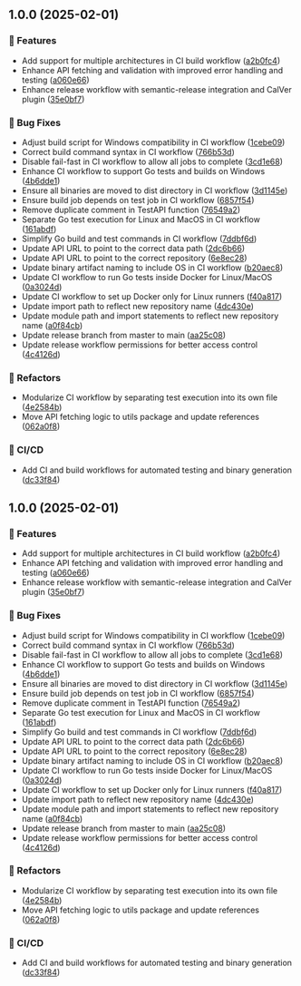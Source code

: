## 1.0.0 (2025-02-01)

### 🚀 Features

* Add support for multiple architectures in CI build workflow ([a2b0fc4](https://github.com/IR-Bomber/IRB-Core/commit/a2b0fc4354db4b3b46cc295e7a328f91b2e30379))
* Enhance API fetching and validation with improved error handling and testing ([a060e66](https://github.com/IR-Bomber/IRB-Core/commit/a060e66c5da6baced3dedc4ff541bf9a67ed1ba9))
* Enhance release workflow with semantic-release integration and CalVer plugin ([35e0bf7](https://github.com/IR-Bomber/IRB-Core/commit/35e0bf7b7036108000417db6d4cece1920ffccff))

### 🐛 Bug Fixes

* Adjust build script for Windows compatibility in CI workflow ([1cebe09](https://github.com/IR-Bomber/IRB-Core/commit/1cebe091c225f46ca73c6d138a1882b570df2a1e))
* Correct build command syntax in CI workflow ([766b53d](https://github.com/IR-Bomber/IRB-Core/commit/766b53d41745541ba45e9e58e8d9fd99e9f88561))
* Disable fail-fast in CI workflow to allow all jobs to complete ([3cd1e68](https://github.com/IR-Bomber/IRB-Core/commit/3cd1e68d2840bb8aea98c6b9078f14b9c4d7549c))
* Enhance CI workflow to support Go tests and builds on Windows ([4b6dde1](https://github.com/IR-Bomber/IRB-Core/commit/4b6dde1d9bd82c792c214cb25990ff70b8ee8105))
* Ensure all binaries are moved to dist directory in CI workflow ([3d1145e](https://github.com/IR-Bomber/IRB-Core/commit/3d1145e0d09702e5087c67c7d9564cecc9ff8e60))
* Ensure build job depends on test job in CI workflow ([6857f54](https://github.com/IR-Bomber/IRB-Core/commit/6857f5462359d814c13696769a18422783b2dab9))
* Remove duplicate comment in TestAPI function ([76549a2](https://github.com/IR-Bomber/IRB-Core/commit/76549a2c2bb960bfffc3439f6396430b1f78c42c))
* Separate Go test execution for Linux and MacOS in CI workflow ([161abdf](https://github.com/IR-Bomber/IRB-Core/commit/161abdfae48de84ff0dcaa4cb608bd3616f7d8f3))
* Simplify Go build and test commands in CI workflow ([7ddbf6d](https://github.com/IR-Bomber/IRB-Core/commit/7ddbf6d2c3bf43856edcb2b49f8056af199ea3db))
* Update API URL to point to the correct data path ([2dc6b66](https://github.com/IR-Bomber/IRB-Core/commit/2dc6b66fff8b9b5fd272455a516a6541c68e7930))
* Update API URL to point to the correct repository ([6e8ec28](https://github.com/IR-Bomber/IRB-Core/commit/6e8ec286c2286949d2b09ab641dfd012b7522713))
* Update binary artifact naming to include OS in CI workflow ([b20aec8](https://github.com/IR-Bomber/IRB-Core/commit/b20aec85f118f84151eb29ba25aff6e261ba35ab))
* Update CI workflow to run Go tests inside Docker for Linux/MacOS ([0a3024d](https://github.com/IR-Bomber/IRB-Core/commit/0a3024d53457ed46bb1d5708e0f780bba5261e7d))
* Update CI workflow to set up Docker only for Linux runners ([f40a817](https://github.com/IR-Bomber/IRB-Core/commit/f40a8178159103bc55cdbf838ef2149be3379950))
* Update import path to reflect new repository name ([4dc430e](https://github.com/IR-Bomber/IRB-Core/commit/4dc430e2b4557f112aa7155b5619d26627f13211))
* Update module path and import statements to reflect new repository name ([a0f84cb](https://github.com/IR-Bomber/IRB-Core/commit/a0f84cb92a62c86df014c3fcd556a533b12b97e9))
* Update release branch from master to main ([aa25c08](https://github.com/IR-Bomber/IRB-Core/commit/aa25c08b1115baf0fd3698e5518019fb941ce2b4))
* Update release workflow permissions for better access control ([4c4126d](https://github.com/IR-Bomber/IRB-Core/commit/4c4126d75551f3542ad16d99859c542bc7a4b012))

### 🚧 Refactors

* Modularize CI workflow by separating test execution into its own file ([4e2584b](https://github.com/IR-Bomber/IRB-Core/commit/4e2584bf25086559573b2c254d2d499e6e1fd5d2))
* Move API fetching logic to utils package and update references ([062a0f8](https://github.com/IR-Bomber/IRB-Core/commit/062a0f8b360ac19320955ef15ed1dd76fc712084))

### 🔄 CI/CD

* Add CI and build workflows for automated testing and binary generation ([dc33f84](https://github.com/IR-Bomber/IRB-Core/commit/dc33f845fb530931232c802eb088d739cd870503))


## 1.0.0 (2025-02-01)

### 🚀 Features

* Add support for multiple architectures in CI build workflow ([a2b0fc4](https://github.com/IR-Bomber/IRB-Core/commit/a2b0fc4354db4b3b46cc295e7a328f91b2e30379))
* Enhance API fetching and validation with improved error handling and testing ([a060e66](https://github.com/IR-Bomber/IRB-Core/commit/a060e66c5da6baced3dedc4ff541bf9a67ed1ba9))
* Enhance release workflow with semantic-release integration and CalVer plugin ([35e0bf7](https://github.com/IR-Bomber/IRB-Core/commit/35e0bf7b7036108000417db6d4cece1920ffccff))

### 🐛 Bug Fixes

* Adjust build script for Windows compatibility in CI workflow ([1cebe09](https://github.com/IR-Bomber/IRB-Core/commit/1cebe091c225f46ca73c6d138a1882b570df2a1e))
* Correct build command syntax in CI workflow ([766b53d](https://github.com/IR-Bomber/IRB-Core/commit/766b53d41745541ba45e9e58e8d9fd99e9f88561))
* Disable fail-fast in CI workflow to allow all jobs to complete ([3cd1e68](https://github.com/IR-Bomber/IRB-Core/commit/3cd1e68d2840bb8aea98c6b9078f14b9c4d7549c))
* Enhance CI workflow to support Go tests and builds on Windows ([4b6dde1](https://github.com/IR-Bomber/IRB-Core/commit/4b6dde1d9bd82c792c214cb25990ff70b8ee8105))
* Ensure all binaries are moved to dist directory in CI workflow ([3d1145e](https://github.com/IR-Bomber/IRB-Core/commit/3d1145e0d09702e5087c67c7d9564cecc9ff8e60))
* Ensure build job depends on test job in CI workflow ([6857f54](https://github.com/IR-Bomber/IRB-Core/commit/6857f5462359d814c13696769a18422783b2dab9))
* Remove duplicate comment in TestAPI function ([76549a2](https://github.com/IR-Bomber/IRB-Core/commit/76549a2c2bb960bfffc3439f6396430b1f78c42c))
* Separate Go test execution for Linux and MacOS in CI workflow ([161abdf](https://github.com/IR-Bomber/IRB-Core/commit/161abdfae48de84ff0dcaa4cb608bd3616f7d8f3))
* Simplify Go build and test commands in CI workflow ([7ddbf6d](https://github.com/IR-Bomber/IRB-Core/commit/7ddbf6d2c3bf43856edcb2b49f8056af199ea3db))
* Update API URL to point to the correct data path ([2dc6b66](https://github.com/IR-Bomber/IRB-Core/commit/2dc6b66fff8b9b5fd272455a516a6541c68e7930))
* Update API URL to point to the correct repository ([6e8ec28](https://github.com/IR-Bomber/IRB-Core/commit/6e8ec286c2286949d2b09ab641dfd012b7522713))
* Update binary artifact naming to include OS in CI workflow ([b20aec8](https://github.com/IR-Bomber/IRB-Core/commit/b20aec85f118f84151eb29ba25aff6e261ba35ab))
* Update CI workflow to run Go tests inside Docker for Linux/MacOS ([0a3024d](https://github.com/IR-Bomber/IRB-Core/commit/0a3024d53457ed46bb1d5708e0f780bba5261e7d))
* Update CI workflow to set up Docker only for Linux runners ([f40a817](https://github.com/IR-Bomber/IRB-Core/commit/f40a8178159103bc55cdbf838ef2149be3379950))
* Update import path to reflect new repository name ([4dc430e](https://github.com/IR-Bomber/IRB-Core/commit/4dc430e2b4557f112aa7155b5619d26627f13211))
* Update module path and import statements to reflect new repository name ([a0f84cb](https://github.com/IR-Bomber/IRB-Core/commit/a0f84cb92a62c86df014c3fcd556a533b12b97e9))
* Update release branch from master to main ([aa25c08](https://github.com/IR-Bomber/IRB-Core/commit/aa25c08b1115baf0fd3698e5518019fb941ce2b4))
* Update release workflow permissions for better access control ([4c4126d](https://github.com/IR-Bomber/IRB-Core/commit/4c4126d75551f3542ad16d99859c542bc7a4b012))

### 🚧 Refactors

* Modularize CI workflow by separating test execution into its own file ([4e2584b](https://github.com/IR-Bomber/IRB-Core/commit/4e2584bf25086559573b2c254d2d499e6e1fd5d2))
* Move API fetching logic to utils package and update references ([062a0f8](https://github.com/IR-Bomber/IRB-Core/commit/062a0f8b360ac19320955ef15ed1dd76fc712084))

### 🔄 CI/CD

* Add CI and build workflows for automated testing and binary generation ([dc33f84](https://github.com/IR-Bomber/IRB-Core/commit/dc33f845fb530931232c802eb088d739cd870503))
